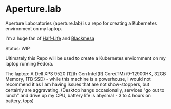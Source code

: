 # Aperture.lab 
Aperture Laboratories (aperture.lab) is a repo for creating a Kubernetes environment on my laptop.

I'm a huge fan of  [Half-Life](https://en.wikipedia.org/wiki/Half-Life_(series))  and [Blackmesa](https://en.wikipedia.org/wiki/Black_Mesa_(video_game))

Status: WIP

Ultimately this Repo will be used to create a Kubernetes enviornment on my laptop running Fedora.

The laptop:  A Dell XPS 9520 (12th Gen Intel(R) Core(TM) i9-12900HK, 32GB Memory, 1TB SSD) - while this machine is a powerhouse, I would not recommend it as I am having issues that are not show-stoppers, but certainly are aggravating.  (Desktop hangs occasionally, services "go out to lunch" and drive up my CPU, battery life is abysmal - 3 to 4 hours on battery, tops)




